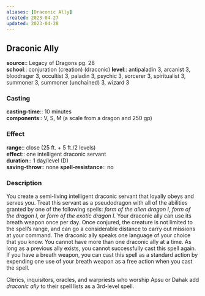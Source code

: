 ```yaml
---
aliases: [Draconic Ally]
created: 2023-04-27
updated: 2023-04-28
---
```


## Draconic Ally

**source**:: Legacy of Dragons pg. 28  
**school**:: conjuration (creation) (draconic)
**level**:: antipaladin 3, arcanist 3, bloodrager 3, occultist 3, paladin 3, psychic 3, sorcerer 3, spiritualist 3, summoner 3, summoner (unchained) 3, wizard 3

### Casting

**casting-time**:: 10 minutes  
**components**:: V, S, M (a scale from a dragon and 250 gp)

### Effect

**range**:: close (25 ft. + 5 ft./2 levels)  
**effect**:: one intelligent draconic servant  
**duration**:: 1 day/level (D)  
**saving-throw**:: none
**spell-resistance**:: no

### Description

You create a semi-living intelligent draconic servant that loyally obeys and serves you. Treat this servant as a pseudodragon with all of the abilities granted by one of the following spells: *form of the alien dragon I*, *form of the dragon I*, or *form of the exotic dragon I*. Your draconic ally can use its breath weapon once per day. Once conjured, the creature is not limited to the spell’s range, and can go a considerable distance to carry out missions at your command. The draconic ally speaks one language of your choice that you know. You cannot have more than one draconic ally at a time. As long as a previous ally exists, you cannot successfully cast this spell again. If you have a breath weapon, you can cast this spell as a standard action by expending one use of your breath weapon as a free action when you cast the spell.  
  
Clerics, inquisitors, oracles, and warpriests who worship Apsu or Dahak add *draconic ally* to their spell lists as a 3rd-level spell.
